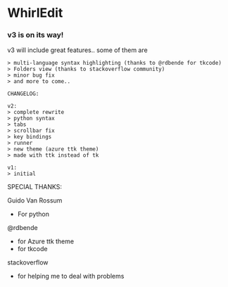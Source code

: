 # WhirlEdit

### v3 is on its way!

v3 will include great features..
some of them are 
```
> multi-language syntax highlighting (thanks to @rdbende for tkcode)
> Folders view (thanks to stackoverflow community)
> minor bug fix
> and more to come..
```

```
CHANGELOG:

v2:
> complete rewrite
> python syntax
> tabs
> scrollbar fix
> key bindings
> runner
> new theme (azure ttk theme)
> made with ttk instead of tk

v1:
> initial
```

SPECIAL THANKS:

Guido Van Rossum
- For python

@rdbende
- for Azure ttk theme
- for tkcode

stackoverflow
- for helping me to deal with problems
